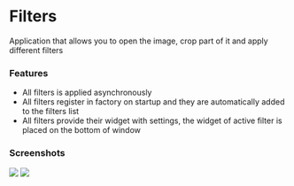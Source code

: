 # Filters
Application that allows you to open the image, crop part of it and apply different filters
### Features
- All filters is applied asynchronously
- All filters register in factory on startup and they are automatically added to the filters list 
- All filters provide their widget with settings, the widget of active filter is placed on the bottom of window 
### Screenshots
![](https://pp.userapi.com/c637717/v637717957/6c5a9/rViBHn9QIRY.jpg) 
![](https://pp.userapi.com/c637717/v637717957/6c5b2/D2KSljEDvaY.jpg) 